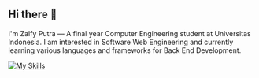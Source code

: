 ## Hi there 👋

I'm Zalfy Putra — A final year Computer Engineering student at Universitas Indonesia. I am interested in Software Web Engineering and currently learning various languages and frameworks for Back End Development.

[![My Skills](https://skillicons.dev/icons?i=androidstudio,angular,bootstrap,c,cpp,css,dart,docker,express,figma,firebase,gcp,git,github,html,idea,java,js,mongodb,mysql,nestjs,nextjs,nodejs,postgres,postman,prisma,py,pytorch,react,tailwind,tensorflow,ts,vercel,vscode,vue,wordpress,gcp,azure,react,vue,flutter&perline=14)](https://skillicons.dev)

<!--
**zalfyputra/zalfyputra** is a ✨ _special_ ✨ repository because its `README.md` (this file) appears on your GitHub profile.

Here are some ideas to get you started:

- 🔭 I’m currently working on ...
- 🌱 I’m currently learning ...
- 👯 I’m looking to collaborate on ...
- 🤔 I’m looking for help with ...
- 💬 Ask me about ...
- 📫 How to reach me: ...
- 😄 Pronouns: ...
- ⚡ Fun fact: ...
-->
